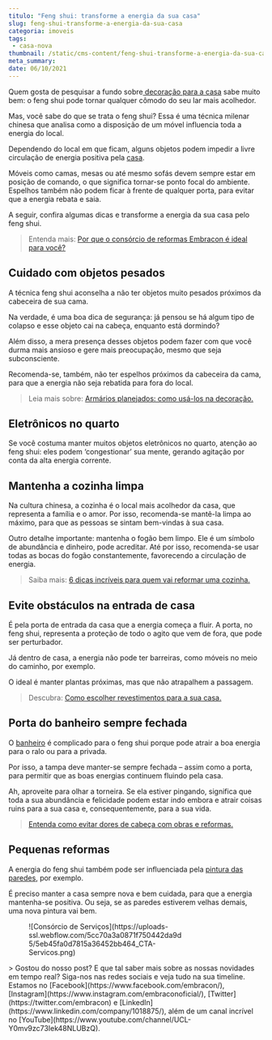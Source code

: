 ```yaml
---
titulo: "Feng shui: transforme a energia da sua casa"
slug: feng-shui-transforme-a-energia-da-sua-casa
categoria: imoveis
tags:
 - casa-nova
thumbnail: /static/cms-content/feng-shui-transforme-a-energia-da-sua-casa.png
meta_summary: 
date: 06/10/2021
---
```

Quem gosta de pesquisar a fundo sobre[ decoração para a casa](https://www.embracon.com.br/blog/saiba-o-que-e-tendencia-em-decoracao-de-quarto-de-casal) sabe muito bem: o feng shui pode tornar qualquer cômodo do seu lar mais acolhedor.

Mas, você sabe do que se trata o feng shui? Essa é uma técnica milenar chinesa que analisa como a disposição de um móvel influencia toda a energia do local.

Dependendo do local em que ficam, alguns objetos podem impedir a livre circulação de energia positiva pela [casa](https://www.embracon.com.br/blog/6-coisas-contratar-consorcio-de-imoveis).

Móveis como camas, mesas ou até mesmo sofás devem sempre estar em posição de comando, o que significa tornar-se ponto focal do ambiente. Espelhos também não podem ficar à frente de qualquer porta, para evitar que a energia rebata e saia.

A seguir, confira algumas dicas e transforme a energia da sua casa pelo feng shui.

> Entenda mais: [Por que o consórcio de reformas Embracon é ideal para você?](https://www.embracon.com.br/blog/consorcio-reforma-embracon-por-que-e-uma-boa-opcao)

Cuidado com objetos pesados
---------------------------

A técnica feng shui aconselha a não ter objetos muito pesados próximos da cabeceira de sua cama.

Na verdade, é uma boa dica de segurança: já pensou se há algum tipo de colapso e esse objeto cai na cabeça, enquanto está dormindo?

Além disso, a mera presença desses objetos podem fazer com que você durma mais ansioso e gere mais preocupação, mesmo que seja subconsciente.

Recomenda-se, também, não ter espelhos próximos da cabeceira da cama, para que a energia não seja rebatida para fora do local.

> Leia mais sobre: [Armários planejados: como usá-los na decoração.](https://www.embracon.com.br/blog/armarios-planejados-como-usa-los-na-decoracao-e-quais-sao-as-vantagens)

Eletrônicos no quarto
---------------------

Se você costuma manter muitos objetos eletrônicos no quarto, atenção ao feng shui: eles podem ‘congestionar’ sua mente, gerando agitação por conta da alta energia corrente.

Mantenha a cozinha limpa
------------------------

Na cultura chinesa, a cozinha é o local mais acolhedor da casa, que representa a família e o amor. Por isso, recomenda-se mantê-la limpa ao máximo, para que as pessoas se sintam bem-vindas à sua casa.

Outro detalhe importante: mantenha o fogão bem limpo. Ele é um símbolo de abundância e dinheiro, pode acreditar. Até por isso, recomenda-se usar todas as bocas do fogão constantemente, favorecendo a circulação de energia.

> Saiba mais: [6 dicas incríveis para quem vai reformar uma cozinha. ](https://www.embracon.com.br/blog/6-dicas-incriveis-para-quem-vai-reformar-uma-cozinha)

Evite obstáculos na entrada de casa
-----------------------------------

É pela porta de entrada da casa que a energia começa a fluir. A porta, no feng shui, representa a proteção de todo o agito que vem de fora, que pode ser perturbador.

Já dentro de casa, a energia não pode ter barreiras, como móveis no meio do caminho, por exemplo.

O ideal é manter plantas próximas, mas que não atrapalhem a passagem.

> Descubra: [Como escolher revestimentos para a sua casa.](https://www.embracon.com.br/blog/como-escolher-revestimentos-para-a-sua-casa)

Porta do banheiro sempre fechada
--------------------------------

O [banheiro](https://www.embracon.com.br/blog/reforma-de-banheiro-3-dicas-para-fazer-sem-muita-bagunca) é complicado para o feng shui porque pode atrair a boa energia para o ralo ou para a privada.

Por isso, a tampa deve manter-se sempre fechada – assim como a porta, para permitir que as boas energias continuem fluindo pela casa.

Ah, aproveite para olhar a torneira. Se ela estiver pingando, significa que toda a sua abundância e felicidade podem estar indo embora e atrair coisas ruins para a sua casa e, consequentemente, para a sua vida.

> [Entenda como evitar dores de cabeça com obras e reformas.](https://www.embracon.com.br/blog/entenda-como-evitar-dores-de-cabeca-com-obras-e-reformas)

Pequenas reformas
-----------------

A energia do feng shui também pode ser influenciada pela [pintura das paredes](https://www.embracon.com.br/blog/como-escolher-as-cores-de-tintas-para-os-ambientes-da-casa), por exemplo.

É preciso manter a casa sempre nova e bem cuidada, para que a energia mantenha-se positiva. Ou seja, se as paredes estiverem velhas demais, uma nova pintura vai bem.

<figure class="w-richtext-figure-type-image w-richtext-align-center" style="max-width:310px"><div>![Consórcio de Serviços](https://uploads-ssl.webflow.com/5cc70a3a0871f750442da9d5/5eb45fa0d7815a36452bb464_CTA-Servicos.png)</div></figure>> Gostou do nosso post? E que tal saber mais sobre as nossas novidades em tempo real? Siga-nos nas redes sociais e veja tudo na sua timeline. Estamos no [Facebook](https://www.facebook.com/embracon/), [Instagram](https://www.instagram.com/embraconoficial/), [Twitter](https://twitter.com/embracon) e [LinkedIn](https://www.linkedin.com/company/1018875/), além de um canal incrível no [YouTube](https://www.youtube.com/channel/UCL-Y0mv9zc73Iek48NLUBzQ).
